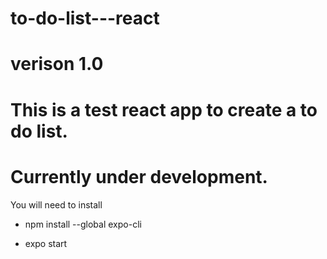 # to-do-list---react
# verison 1.0
# This is a test react app to create a to do list.

# Currently under development.

You will need to install 
* npm install --global expo-cli

* expo start 
